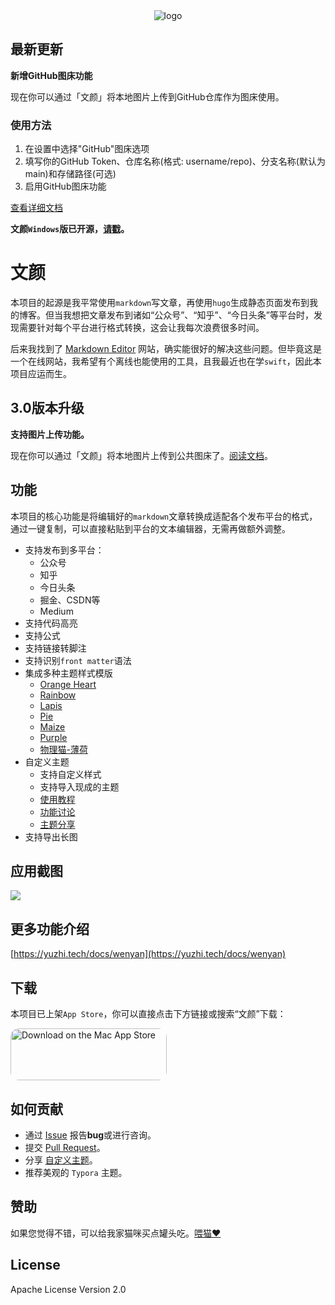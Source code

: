 <div align="center">
    <img alt = "logo" src="Data/256-mac.png" />
</div>

## 最新更新

**新增GitHub图床功能**

现在你可以通过「文颜」将本地图片上传到GitHub仓库作为图床使用。

### 使用方法
1. 在设置中选择"GitHub"图床选项
2. 填写你的GitHub Token、仓库名称(格式: username/repo)、分支名称(默认为main)和存储路径(可选)
3. 启用GitHub图床功能

[查看详细文档](https://yuzhi.tech/docs/wenyan/upload)

**文颜`Windows`版已开源，[请戳](https://github.com/caol64/wenyan-pc)。**

# 文颜

本项目的起源是我平常使用`markdown`写文章，再使用`hugo`生成静态页面发布到我的博客。但当我想把文章发布到诸如“公众号”、“知乎”、“今日头条”等平台时，发现需要针对每个平台进行格式转换，这会让我每次浪费很多时间。

后来我找到了 [Markdown Editor](https://markdown.com.cn/editor/) 网站，确实能很好的解决这些问题。但毕竟这是一个在线网站，我希望有个离线也能使用的工具，且我最近也在学`swift`，因此本项目应运而生。

## 3.0版本升级

**支持图片上传功能。**

现在你可以通过「文颜」将本地图片上传到公共图床了。[阅读文档](https://yuzhi.tech/docs/wenyan/upload)。

## 功能

本项目的核心功能是将编辑好的`markdown`文章转换成适配各个发布平台的格式，通过一键复制，可以直接粘贴到平台的文本编辑器，无需再做额外调整。

- 支持发布到多平台：
  - 公众号
  - 知乎
  - 今日头条
  - 掘金、CSDN等
  - Medium
- 支持代码高亮
- 支持公式
- 支持链接转脚注
- 支持识别`front matter`语法
- 集成多种主题样式模版
  - [Orange Heart](https://github.com/evgo2017/typora-theme-orange-heart)
  - [Rainbow](https://github.com/thezbm/typora-theme-rainbow)
  - [Lapis](https://github.com/YiNNx/typora-theme-lapis)
  - [Pie](https://github.com/kevinzhao2233/typora-theme-pie)
  - [Maize](https://github.com/BEATREE/typora-maize-theme)
  - [Purple](https://github.com/hliu202/typora-purple-theme)
  - [物理猫-薄荷](https://github.com/sumruler/typora-theme-phycat)
- 自定义主题
  - 支持自定义样式
  - 支持导入现成的主题
  - [使用教程](https://babyno.top/posts/2024/11/wenyan-supports-customized-themes/)
  - [功能讨论](https://github.com/caol64/wenyan/discussions/9)
  - [主题分享](https://github.com/caol64/wenyan/discussions/13)
- 支持导出长图

## 应用截图

![](Data/1.webp)

## 更多功能介绍

[https://yuzhi.tech/docs/wenyan](https://yuzhi.tech/docs/wenyan)

## 下载

本项目已上架`App Store`，你可以直接点击下方链接或搜索“文颜”下载：

<a href="https://apps.apple.com/cn/app/%E6%96%87%E9%A2%9C/id6670157335?mt=12&amp;itsct=apps_box_badge&amp;itscg=30200" style="display: inline-block; overflow: hidden; border-radius: 13px; width: 250px; height: 83px;"><img src="Data/black.svg" alt="Download on the Mac App Store" style="border-radius: 13px; width: 250px; height: 83px;"></a>

## 如何贡献

- 通过 [Issue](https://github.com/caol64/wenyan/issues) 报告**bug**或进行咨询。
- 提交 [Pull Request](https://github.com/caol64/wenyan/pulls)。
- 分享 [自定义主题](https://github.com/caol64/wenyan/discussions/13)。
- 推荐美观的 `Typora` 主题。

## 赞助

如果您觉得不错，可以给我家猫咪买点罐头吃。[喂猫❤️](https://yuzhi.tech/sponsor)

## License

Apache License Version 2.0
